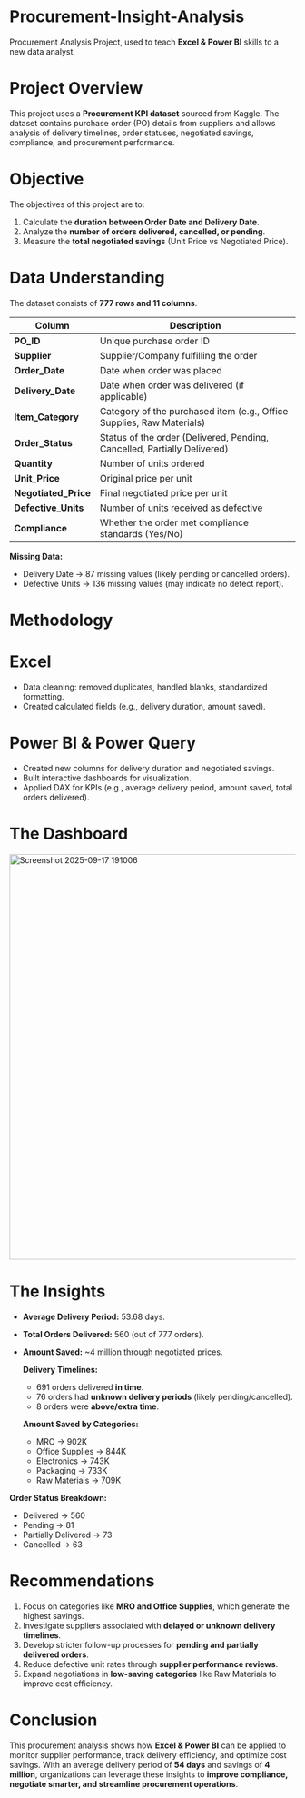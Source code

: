 
# Procurement-Insight-Analysis

Procurement Analysis Project, used to teach **Excel & Power BI** skills to a new data analyst.

# Project Overview

This project uses a **Procurement KPI dataset** sourced from Kaggle. The dataset contains purchase order (PO) details from suppliers and allows analysis of delivery timelines, order statuses, negotiated savings, compliance, and procurement performance.

# Objective

The objectives of this project are to:

1. Calculate the **duration between Order Date and Delivery Date**.
2. Analyze the **number of orders delivered, cancelled, or pending**.
3. Measure the **total negotiated savings** (Unit Price vs Negotiated Price).


# Data Understanding

The dataset consists of **777 rows and 11 columns**.

| Column                | Description                                                              |
| --------------------- | ------------------------------------------------------------------------ |
| **PO\_ID**            | Unique purchase order ID                                                 |
| **Supplier**          | Supplier/Company fulfilling the order                                    |
| **Order\_Date**       | Date when order was placed                                               |
| **Delivery\_Date**    | Date when order was delivered (if applicable)                            |
| **Item\_Category**    | Category of the purchased item (e.g., Office Supplies, Raw Materials)    |
| **Order\_Status**     | Status of the order (Delivered, Pending, Cancelled, Partially Delivered) |
| **Quantity**          | Number of units ordered                                                  |
| **Unit\_Price**       | Original price per unit                                                  |
| **Negotiated\_Price** | Final negotiated price per unit                                          |
| **Defective\_Units**  | Number of units received as defective                                    |
| **Compliance**        | Whether the order met compliance standards (Yes/No)                      |

**Missing Data:**

* Delivery Date → 87 missing values (likely pending or cancelled orders).
* Defective Units → 136 missing values (may indicate no defect report).


# Methodology

# Excel

* Data cleaning: removed duplicates, handled blanks, standardized formatting.
* Created calculated fields (e.g., delivery duration, amount saved).

# Power BI & Power Query

* Created new columns for delivery duration and negotiated savings.
* Built interactive dashboards for visualization.
* Applied DAX for KPIs (e.g., average delivery period, amount saved, total orders delivered).


# The Dashboard
<img width="1278" height="714" alt="Screenshot 2025-09-17 191006" src="https://github.com/user-attachments/assets/165e2a2f-8842-492d-bc8d-db42494066ac" />



# The Insights

* **Average Delivery Period:** 53.68 days.
* **Total Orders Delivered:** 560 (out of 777 orders).
* **Amount Saved:** \~4 million through negotiated prices.

   **Delivery Timelines:**

  * 691 orders delivered **in time**.
  * 76 orders had **unknown delivery periods** (likely pending/cancelled).
  * 8 orders were **above/extra time**.

   **Amount Saved by Categories:**

  * MRO → 902K
  * Office Supplies → 844K
  * Electronics → 743K
  * Packaging → 733K
  * Raw Materials → 709K

 **Order Status Breakdown:**

  * Delivered → 560
  * Pending → 81
  * Partially Delivered → 73
  * Cancelled → 63


# Recommendations

1. Focus on categories like **MRO and Office Supplies**, which generate the highest savings.
2. Investigate suppliers associated with **delayed or unknown delivery timelines**.
3. Develop stricter follow-up processes for **pending and partially delivered orders**.
4. Reduce defective unit rates through **supplier performance reviews**.
5. Expand negotiations in **low-saving categories** like Raw Materials to improve cost efficiency.


# Conclusion

This procurement analysis shows how **Excel & Power BI** can be applied to monitor supplier performance, track delivery efficiency, and optimize cost savings. With an average delivery period of **54 days** and savings of **4 million**, organizations can leverage these insights to **improve compliance, negotiate smarter, and streamline procurement operations**.

